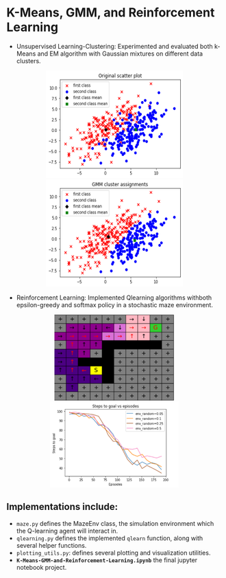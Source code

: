 # K-Means, GMM, and Reinforcement Learning
- Unsupervised Learning-Clustering: Experimented and evaluated both k-Means and EM algorithm with Gaussian mixtures on different data clusters.
<p align="center">
  <img src="samples/original.png" width="320" height = "250">
  <img src="samples/gm.png" width="320" height = "250">
 </p>
 
 
 - Reinforcement Learning: Implemented Qlearning algorithms withboth epsilon-greedy and softmax policy in a stochastic maze environment.
 <p align="center">
 <img src="samples/maze.png" width="280" height = "200">
 <img src="samples/training.png" width="300" height = "200">
  </p>

## Implementations include:
* `maze.py` defines the MazeEnv class, the simulation environment which the Q-learning agent will interact in.
* `qlearning.py` defines the implemented `qlearn` function, along with several helper functions.
* `plotting_utils.py`: defines several plotting and visualization utilities.
* **`K-Means-GMM-and-Reinforcement-Learning.ipynb`** the final jupyter notebook project.
